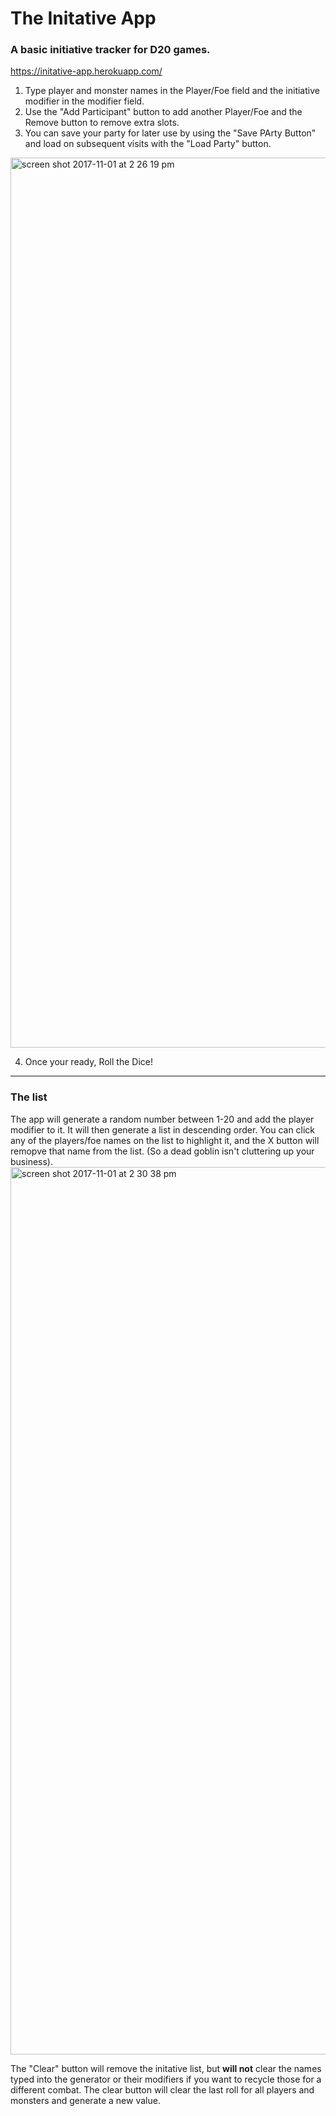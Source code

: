 # The Initative App
<h3>A basic initiative tracker for D20 games. </h3>

https://initative-app.herokuapp.com/
1. Type player and monster names in the Player/Foe field and the initiative modifier in the modifier field. 
2. Use the "Add Participant" button to add another Player/Foe and the Remove button to remove extra slots. 
3. You can save your party for later use by using the "Save PArty Button" and load on subsequent visits with the "Load Party" button. 
<img width="1424" alt="screen shot 2017-11-01 at 2 26 19 pm" src="https://user-images.githubusercontent.com/27639305/32296358-ac86f5b8-bf11-11e7-910b-a1fd75a21611.png">

4. Once your ready, Roll the Dice! 

<hr>
<h3>The list</h3>
The app will generate a random number between 1-20 and add the player modifier to it.  It will then generate a list in descending order.  You can click any of the players/foe names on the list to highlight it, and the X button will remopve that name from the list. (So a dead goblin isn't cluttering up your business). 

<img width="1420" alt="screen shot 2017-11-01 at 2 30 38 pm" src="https://user-images.githubusercontent.com/27639305/32296487-ff9bdf8e-bf11-11e7-98f9-f66eda929943.png">

The "Clear" button will remove the initative list, but <strong>will not</strong> clear the names typed into the generator or their modifiers if you want to recycle those for a different combat.  The clear button will clear the last roll for all players and monsters and generate a new value. 
